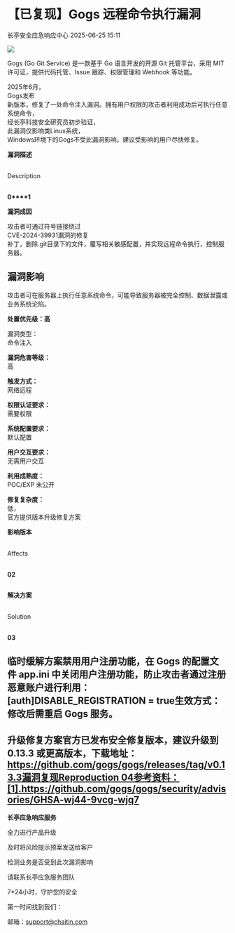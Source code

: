 #  【已复现】Gogs 远程命令执行漏洞  
 长亭安全应急响应中心   2025-06-25 15:11  
  
![](https://mmbiz.qpic.cn/sz_mmbiz_png/FOh11C4BDicQkZUcaW7n3FxfcpagJiaF4coqSiaddRMeZJFeLGurrOXUkC0icYb2bIPEvw6jPxlxIGTVjJmqRr17DA/640?wx_fmt=png&from=appmsg "")  
  
  
Gogs (Go Git Service) 是一款基于 Go 语言开发的开源 Git 托管平台，采用 MIT 许可证，提供代码托管、Issue 跟踪、权限管理和 Webhook 等功能。  
  
  
2025年6月，  
Gogs发布  
新版本，修复了一处命令注入漏洞。拥有用户权限的攻击者利用成功后可执行任意系统命令，  
经长亭科技安全研究员初步验证，  
此漏洞仅影响类Linux系统，  
Windows环境下的Gogs不受此漏洞影响，建议受影响的用户尽快修复。  
  
  
  
**漏洞描述**  
  
   
Description  
   
  
  
  
**0****1**  
  
**漏洞成因**  
  
攻击者可通过符号链接绕过  
CVE-2024-39931漏洞的修复  
补丁，删除.git目录下的文件，覆写相关敏感配置，并实现远程命令执行，控制服务器。  
  
## 漏洞影响  
  
攻击者可在服务器上执行任意系统命令，可能导致服务器被完全控制、数据泄露或业务系统沦陷。  
  
  
**处置优先级：高**  
  
漏洞类型：  
命令注入  
  
**漏洞危害等级：**  
高  
  
**触发方式：**  
网络远程  
  
**权限认证要求：**  
需要权限  
  
**系统配置要求：**  
默认配置  
  
**用户交互要求：**  
无需用户交互  
  
**利用成熟度：**  
POC/EXP 未公开  
  
**修复复杂度：**  
低，  
官方提供版本升级修复方案  
  
  
  
  
  
**影响版本**  
  
   
Affects  
   
  
  
  
**02**  
```
```  
  
**解决方案**  
  
   
Solution  
   
  
  
  
**03**  
  
##   
  
## 临时缓解方案禁用用户注册功能，在 Gogs 的配置文件 app.ini 中关闭用户注册功能，防止攻击者通过注册恶意账户进行利用：[auth]DISABLE_REGISTRATION = true生效方式：修改后需重启 Gogs 服务。  
  
## 升级修复方案官方已发布安全修复版本，建议升级到 0.13.3 或更高版本，下载地址：https://github.com/gogs/gogs/releases/tag/v0.13.3漏洞复现Reproduction 04参考资料：[1].https://github.com/gogs/gogs/security/advisories/GHSA-wj44-9vcg-wjq7  
  
  
**长亭应急响应服务**  
  
  
  
  
全力进行产品升级  
  
及时将风险提示预案发送给客户  
  
检测业务是否受到此次漏洞影响  
  
请联系长亭应急服务团队  
  
7*24小时，守护您的安全  
  
  
第一时间找到我们：  
  
邮箱：support@chaitin.com  
  
